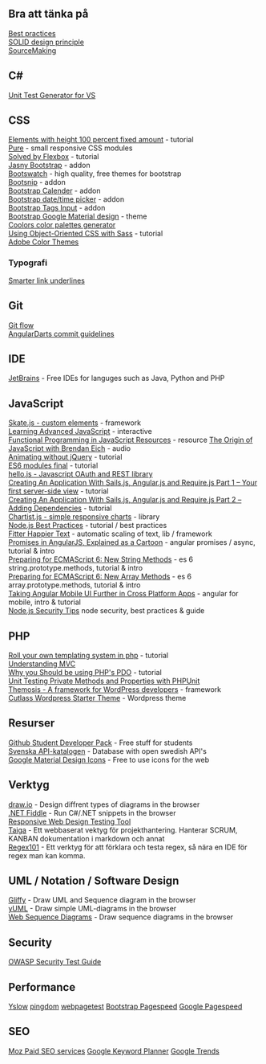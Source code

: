 Bra att tänka på
----------------
[Best practices](https://github.com/timoxley/best-practices)  
[SOLID design principle](http://en.wikipedia.org/wiki/SOLID_%28object-oriented_design%29)  
[SourceMaking](http://sourcemaking.com/)  

C#
--
[Unit Test Generator for VS](http://visualstudiogallery.msdn.microsoft.com/45208924-e7b0-45df-8cff-165b505a38d7)   

CSS
---
[Elements with height 100 percent fixed amount](http://www.codelord.net/2014/09/08/css-tip-elements-with-height-100-percent-fixed-amount/) - tutorial  
[Pure](http://purecss.io/) - small responsive CSS modules  
[Solved by Flexbox](http://philipwalton.github.io/solved-by-flexbox/) - tutorial  
[Jasny Bootstrap](http://jasny.github.io/bootstrap/) - addon  
[Bootswatch](http://bootswatch.com/) - high quality, free themes for bootstrap  
[Bootsnip](http://bootsnip.com/) - addon  
[Bootstrap Calender](http://bootstrap-calendar.azurewebsites.net/) - addon  
[Bootstrap date/time picker](http://tarruda.github.io/bootstrap-datetimepicker/) - addon  
[Bootstrap Tags Input](http://timschlechter.github.io/bootstrap-tagsinput/examples/) - addon  
[Bootstrap Google Material design](http://fezvrasta.github.io/bootstrap-material-design/) - theme  
[Coolors color palettes generator](http://coolors.co/)  
[Using Object-Oriented CSS with Sass](http://thesassway.com/intermediate/using-object-oriented-css-with-sass) - tutorial  
[Adobe Color Themes](https://color.adobe.com/)  
### Typografi
[Smarter link underlines](https://eager.io/blog/smarter-link-underlines/)  

Git
---
[Git flow](http://nvie.com/posts/a-successful-git-branching-model/)  
[AngularDarts commit guidelines](https://github.com/angular/angular.dart/blob/master/CONTRIBUTING.md#-git-commit-guidelines)  

IDE
---
[JetBrains](http://www.jetbrains.com/student/) - Free IDEs for languges such as Java, Python and PHP  

JavaScript
----------
[Skate.js - custom elements](https://github.com/skatejs/skatejs/blob/master/README.md) - framework   
[Learning Advanced JavaScript](http://ejohn.org/apps/learn/) - interactive    
[Functional Programming in JavaScript Resources](https://github.com/timoxley/functional-javascript-workshop/wiki#grab-bag-libraries) - resource
[The Origin of JavaScript with Brendan Eich](http://javascriptjabber.com/124-jsj-the-origin-of-javascript-with-brendan-eich/) - audio  
[Animating without jQuery](http://www.smashingmagazine.com/2014/09/04/animating-without-jquery/) - tutorial  
[ES6 modules final](http://www.2ality.com/2014/09/es6-modules-final.html) - tutorial  
[hello.js - Javascript OAuth and REST library](http://adodson.com/hello.js/)  
[Creating An Application With Sails.js, Angular.js and Require.js Part 1 – Your first server-side view](http://modernweb.com/2014/07/29/create-an-app-sails-angular-require-pt-1/) - tutorial   
[Creating An Application With Sails.js, Angular.js and Require.js Part 2 – Adding Dependencies](http://modernweb.com/2014/08/05/create-an-app-sails-angular-require-pt-2/) - tutorial  
[Chartist.js - simple responsive charts](http://gionkunz.github.io/chartist-js/index.html) - library  
[Node.js Best Practices](http://blog.risingstack.com/node-js-best-practices/) - tutorial / best practices  
[Fitter Happier Text](http://jxnblk.github.io/fitter-happier-text/) - automatic scaling of text, lib / framework  
[Promises in AngularJS, Explained as a Cartoon](http://andyshora.com/promises-angularjs-explained-as-cartoon.html) - angular promises / async, tutorial & intro  
[Preparing for ECMAScript 6: New String Methods](http://www.sitepoint.com/preparing-ecmascript-6-new-string-methods/) - es 6 string.prototype.methods, tutorial & intro  
[Preparing for ECMAScript 6: New Array Methods](http://www.sitepoint.com/preparing-ecmascript-6-new-array-methods/) - es 6 array.prototype.methods, tutorial & intro    
[Taking Angular Mobile UI Further in Cross Platform Apps](http://www.sitepoint.com/taking-angular-mobile-ui-cross-platform-apps) - angular for mobile, intro & tutorial  
[Node.js Security Tips](http://blog.risingstack.com/node-js-security-tips/) node security, best practices & guide  

PHP
---
[Roll your own templating system in php](http://code.tutsplus.com/tutorials/roll-your-own-templating-system-in-php--net-16596) - tutorial  
[Understanding MVC](https://stackoverflow.com/questions/16594907/understanding-mvc-views-in-php/16596704#16596704)  
[Why you Should be using PHP's PDO](http://code.tutsplus.com/tutorials/why-you-should-be-using-phps-pdo-for-database-access--net-12059) - tutorial  
[Unit Testing Private Methods and Properties with PHPUnit](http://www.webtipblog.com/unit-testing-private-methods-and-properties-with-phpunit/)  
[Themosis - A framework for WordPress developers](http://framework.themosis.com/) - framework  
[Cutlass Wordpress Starter Theme](http://cutlasswp.com/) - Wordpress theme  

Resurser
--------
[Github Student Developer Pack](https://education.github.com/pack) - Free stuff for students  
[Svenska API-katalogen](http://apikatalogen.se/) - Database with open swedish API's  
[Google Material Design Icons](https://github.com/google/material-design-icons) - Free to use icons for the web  

Verktyg
-------
[draw.io](https://www.draw.io/) - Design diffrent types of diagrams in the browser  
[.NET Fiddle](https://dotnetfiddle.net/) - Run C#/.NET snippets in the browser  
[Responsive Web Design Testing Tool](http://www.dimensionstoolkit.com/)  
[Taiga](https://tree.taiga.io/) - Ett webbaserat vektyg för projekthantering. Hanterar SCRUM, KANBAN dokumentation i markdown och annat  
[Regex101](http://regex101.com/) - Ett verktyg för att förklara och testa regex, så nära en IDE för regex man kan komma.

UML / Notation / Software Design
--------------------------------
[Gliffy](https://www.gliffy.com/) - Draw UML and Sequence diagram in the browser  
[yUML](http://yuml.me/) - Draw simple UML-diagrams in the browser  
[Web Sequence Diagrams](https://www.websequencediagrams.com/) - Draw sequence diagrams in the browser  

Security
--------
[OWASP Security Test Guide](https://www.owasp.org/images/5/52/OWASP_Testing_Guide_v4.pdf)

Performance
-----------
[Yslow](http://yslow.org/)
[pingdom](http://tools.pingdom.com/fpt/)
[webpagetest](webpagetest.org)
[Bootstrap Pagespeed](http://www.appneta.com/blog/bootstrap-pagespeed/ )
[Google Pagespeed](http://developers.google.com/speed/pagespeed/insights/)

SEO
---
[Moz Paid SEO services](moz.org)
[Google Keyword Planner](https://adwords.google.com/KeywordPlanner)
[Google Trends](http://www.google.com/trends/explore)  
